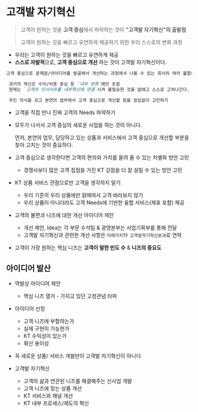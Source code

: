 # 고객발 자기혁신

>  고객이 원하는 것을 **고객 중심**에서 파악하는 것이 **"고객발 자기혁신"의 출발점**
>
> 고객이 원하는 것을 빠르고 유연하게 제공하기 위한 우리 스스로의 변화  과정

* 우리는 고객이 원하는 것을 빠르고 유연하게 제공
* **스스로 자발적**으로, **고객 중심으로 개선** 하는 것이 고객발 자기혁신이다.

```markdown
고객 중심으로 문제점/아이디어를 발굴해서 개선하는 과정에서 나올 수 있는 회사의 여러 불합리한 상품/서비스 정책, 기능, 프로세스까지도 바로 잡아서 궁극적으로 회사에 도움되는 성과를 창출하는 것이 목표.

 과거의 혁신은 수익/비용 중심 등 `내부 변화`에만 초점
 현재는 `고객의 인사이트를 내부혁신에 연결`시켜 불필요한 것을 없애고 스스로 고쳐나간다. 이는 회사의 지속성장에 도움!
 
 주인 의식을 갖고 본연의 업무에서 고객 중심으로 개선할 점을 끊임없이 고민하기
```

* 고객을 직접 만나 진짜 고객의 Needs 파악하기

* 모두가 나서서 고객 중심의 새로운 사업을 하는 것이 아니다. 

  먼저, 본연의 업무, 담당하고 있는 상품과 서비스에서 고객 중심으로 개선할 부분을 찾아 고치는 것이 중요하다.

* 고객 중심으로 생각한다면 고객의 편의와 가치를 올려 줄 수 있는 차별화 방안 고민
  * 경쟁사보다 많은 고객 접점을 가진 KT 강점을 더 잘 살릴 수 있는 방안 고민
* KT 상품 서비스 관점으로만 고객을 생각하지 말기
  * 우리 기준의 우리 상품에만 얽매여서 고객 바라보지 않기
  * 우리 상품이 아니더라도 고객 Needs에 기반한 융합 서비스(제휴 포함) 제공
* 고객의 불편과 니즈에 대한 개선 아이디어 제안
  * 개선 제안, Idea는 각 부문 수석팀 & 광영본부는 사업기획부를 통해 전달
  * 고객발 자기혁신과 관련한 개선 사항은 `미래가치TF` `고객발자기혁신분과`로 연락

* 고객이 가장 원하는 핵심 니즈는 **고객이 말한 빈도 수** & **니즈의 중요도**



## 아이디어 발산

* 역발상 아이디어 제안
  * 핵심 니즈 열거 - 가지고 있던 고정관념 타파
* 아이디어 선정
  * 고객 니즈에 부합하는가
  * 실제 구현이 가능한가
  * KT 수익성이 있는가
  * 확산 용이성

* 꼭 새로운 상품/ 서비스 개발만이 고객발 자기혁신이 아니다
* 고객발 자기혁신
  * 고객의 삶과 연관된 니즈를 해결해주는 신사업 개발 
  * 고객 니즈에 맞는 상품 개선
  * KT 서비스와 채널 개선
  * KT 내부 프로세스/제도의 혁신

